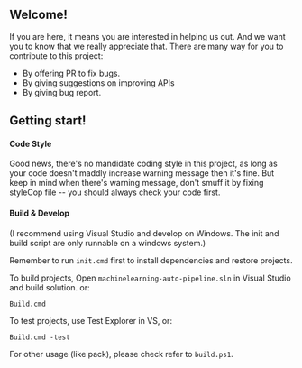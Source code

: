 ## Welcome!

If you are here, it means you are interested in helping us out. And we want you to know that we really appreciate that. There are many way for you to contribute to this project:

- By offering PR to fix bugs. 
- By giving suggestions on improving APIs
- By giving bug report.

## Getting start!

#### Code Style
Good news, there's no mandidate coding style in this project, as long as your code doesn't maddly increase warning message then it's fine. But keep in mind when there's warning message, don't smuff it by fixing styleCop file -- you should always check your code first.

#### Build & Develop
(I recommend using Visual Studio and develop on Windows. The init and build script are only runnable on a windows system.)

Remember to run `init.cmd` first to install dependencies and restore projects.

To build projects, Open `machinelearning-auto-pipeline.sln` in Visual Studio and build solution. or:

`Build.cmd`

To test projects, use Test Explorer in VS, or:

`Build.cmd -test`

For other usage (like pack), please check refer to `build.ps1`.